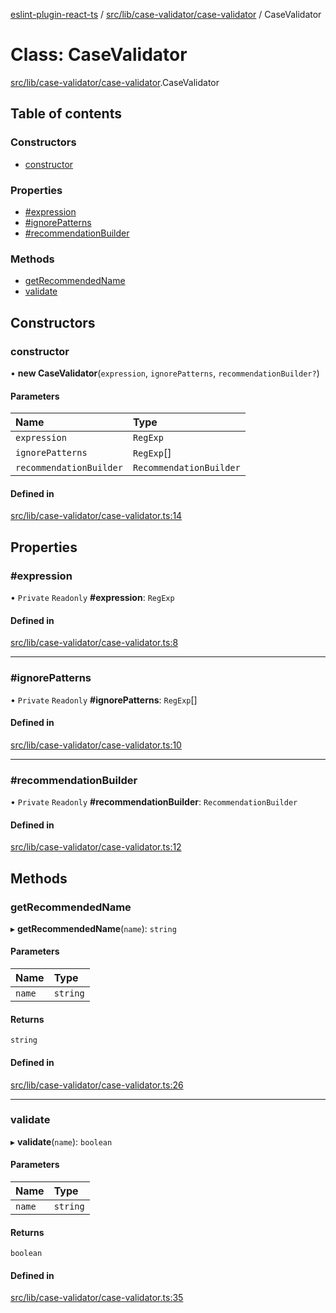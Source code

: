 [eslint-plugin-react-ts](../README.md) / [src/lib/case-validator/case-validator](../modules/src_lib_case_validator_case_validator.md) / CaseValidator

# Class: CaseValidator

[src/lib/case-validator/case-validator](../modules/src_lib_case_validator_case_validator.md).CaseValidator

## Table of contents

### Constructors

- [constructor](src_lib_case_validator_case_validator.CaseValidator.md#constructor)

### Properties

- [#expression](src_lib_case_validator_case_validator.CaseValidator.md##expression)
- [#ignorePatterns](src_lib_case_validator_case_validator.CaseValidator.md##ignorepatterns)
- [#recommendationBuilder](src_lib_case_validator_case_validator.CaseValidator.md##recommendationbuilder)

### Methods

- [getRecommendedName](src_lib_case_validator_case_validator.CaseValidator.md#getrecommendedname)
- [validate](src_lib_case_validator_case_validator.CaseValidator.md#validate)

## Constructors

### constructor

• **new CaseValidator**(`expression`, `ignorePatterns`, `recommendationBuilder?`)

#### Parameters

| Name | Type |
| :------ | :------ |
| `expression` | `RegExp` |
| `ignorePatterns` | `RegExp`[] |
| `recommendationBuilder` | `RecommendationBuilder` |

#### Defined in

[src/lib/case-validator/case-validator.ts:14](https://github.com/Rel1cx/eslint-plugin-react-ts/blob/e82a365/src/lib/case-validator/case-validator.ts#L14)

## Properties

### #expression

• `Private` `Readonly` **#expression**: `RegExp`

#### Defined in

[src/lib/case-validator/case-validator.ts:8](https://github.com/Rel1cx/eslint-plugin-react-ts/blob/e82a365/src/lib/case-validator/case-validator.ts#L8)

___

### #ignorePatterns

• `Private` `Readonly` **#ignorePatterns**: `RegExp`[]

#### Defined in

[src/lib/case-validator/case-validator.ts:10](https://github.com/Rel1cx/eslint-plugin-react-ts/blob/e82a365/src/lib/case-validator/case-validator.ts#L10)

___

### #recommendationBuilder

• `Private` `Readonly` **#recommendationBuilder**: `RecommendationBuilder`

#### Defined in

[src/lib/case-validator/case-validator.ts:12](https://github.com/Rel1cx/eslint-plugin-react-ts/blob/e82a365/src/lib/case-validator/case-validator.ts#L12)

## Methods

### getRecommendedName

▸ **getRecommendedName**(`name`): `string`

#### Parameters

| Name | Type |
| :------ | :------ |
| `name` | `string` |

#### Returns

`string`

#### Defined in

[src/lib/case-validator/case-validator.ts:26](https://github.com/Rel1cx/eslint-plugin-react-ts/blob/e82a365/src/lib/case-validator/case-validator.ts#L26)

___

### validate

▸ **validate**(`name`): `boolean`

#### Parameters

| Name | Type |
| :------ | :------ |
| `name` | `string` |

#### Returns

`boolean`

#### Defined in

[src/lib/case-validator/case-validator.ts:35](https://github.com/Rel1cx/eslint-plugin-react-ts/blob/e82a365/src/lib/case-validator/case-validator.ts#L35)
